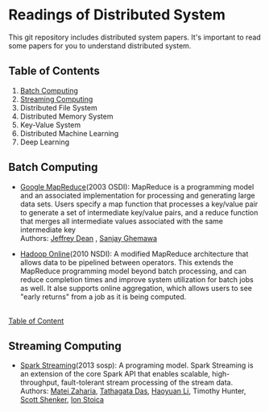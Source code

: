 # Readings of Distributed System 
This git repository includes distributed system papers. It's important to read some papers for you to understand distributed system. 


## <a name='toc'>Table of Contents</a>

  1. [Batch Computing](#batch-computing)
  2. [Streaming Computing](#streaming-computing)
  3. Distributed File System 
  4. Distributed Memory System 
  5. Key-Value System 
  6. Distributed Machine Learning 
  7. Deep Learning

## <a name='batch-computing'>Batch Computing 
   * [Google MapReduce](https://static.googleusercontent.com/media/research.google.com/en//archive/mapreduce-osdi04.pdf)(2003 OSDI): MapReduce is a programming model and an associated implementation for processing and generating large data sets. Users specify a map function that processes a key/value pair to generate a set of intermediate key/value pairs, and a reduce function that merges all intermediate values associated with the same intermediate key<br>
      Authors: [Jeffrey Dean](https://research.google.com/pubs/jeff.html) ,  [Sanjay Ghemawa](https://research.google.com/pubs/SanjayGhemawat.html)       <br>

   * [Hadoop Online](http://www.neilconway.org/docs/nsdi2010_hop.pdf)(2010 NSDI): A modified MapReduce architecture that allows data to be pipelined between operators. This extends the MapReduce programming model beyond batch processing, and can reduce completion times and improve system utilization for batch jobs as well. It alse supports online aggregation, which allows users to see "early returns" from a job as it is being computed.<br><br>
   
   [Table of Content](#toc)

## <a name='streaming-computing'>Streaming Computing
  * [Spark Streaming](https://people.csail.mit.edu/matei/papers/2013/sosp_spark_streaming.pdf)(2013 sosp): A programing model. Spark Streaming is an extension of the core Spark API that enables scalable, high-throughput, fault-tolerant stream processing of the stream data.
      Authors: [Matei Zaharia](https://people.csail.mit.edu/matei), [Tathagata Das](https://www.linkedin.com/in/tathadas), [Haoyuan Li](http://people.eecs.berkeley.edu/~haoyuan/), Timothy Hunter, [Scott Shenker](https://www.eecs.berkeley.edu/Faculty/Homepages/shenker.html), [Ion Stoica](http://people.eecs.berkeley.edu/~istoica/)
